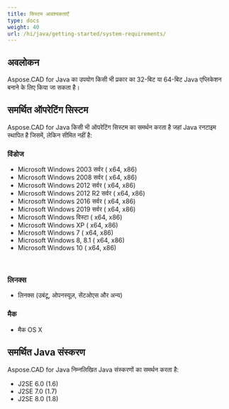 ```yaml
---
title: सिस्टम आवश्यकताएँ
type: docs
weight: 40
url: /hi/java/getting-started/system-requirements/
---
```


## **अवलोकन**
Aspose.CAD for Java का उपयोग किसी भी प्रकार का 32-बिट या 64-बिट Java एप्लिकेशन बनाने के लिए किया जा सकता है।
## **समर्थित ऑपरेटिंग सिस्टम**
Aspose.CAD for Java किसी भी ऑपरेटिंग सिस्टम का समर्थन करता है जहां Java रनटाइम स्थापित है जिसमें, लेकिन सीमित नहीं है:


### **विंडोज**
- Microsoft Windows 2003 सर्वर ( x64, x86)
- Microsoft Windows 2008 सर्वर ( x64, x86)
- Microsoft Windows 2012 सर्वर ( x64, x86)
- Microsoft Windows 2012 R2 सर्वर ( x64, x86)
- Microsoft Windows 2016 सर्वर ( x64, x86)
- Microsoft Windows 2019 सर्वर ( x64, x86)
- Microsoft Windows विस्टा ( x64, x86)
- Microsoft Windows XP ( x64, x86)
- Microsoft Windows 7 ( x64, x86)
- Microsoft Windows 8, 8.1 ( x64, x86)
- Microsoft Windows 10 ( x64, x86)

 
### **लिनक्स**
- लिनक्स (उबंटू, ओपनस्यूज़, सेंटओएस और अन्य)


### **मैक**
- मैक OS X
## **समर्थित Java संस्करण**
Aspose.CAD for Java निम्नलिखित Java संस्करणों का समर्थन करता है:

- J2SE 6.0 (1.6)
- J2SE 7.0 (1.7)
- J2SE 8.0 (1.8)
